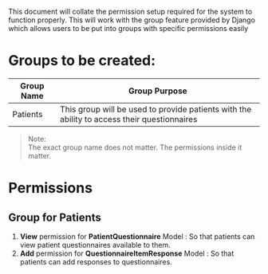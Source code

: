 This document will collate the permission setup required for the system to function properly. This will work with the group feature provided by Django which allows users to be put into groups with specific permissions easily

# Groups to be created:

| Group Name | Group Purpose |
| ---------- | -------|
| Patients | This group will be used to provide patients with the ability to access their questionnaires |


> Note:  
> The exact group name does not matter. The permissions inside it matter.


# Permissions

## Group for Patients
1. **View** permission for **PatientQuestionnaire** Model : So that patients can view patient questionnaires available to them.
2. **Add** permission for **QuestionnaireItemResponse** Model : So that patients can add responses to questionnaires. 